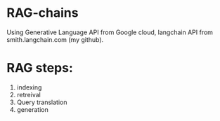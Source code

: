 # RAG-chains

Using Generative Language API from Google cloud, langchain API from smith.langchain.com (my github).


RAG steps: 
============

1. indexing
2. retreival
3. Query translation
4. generation
